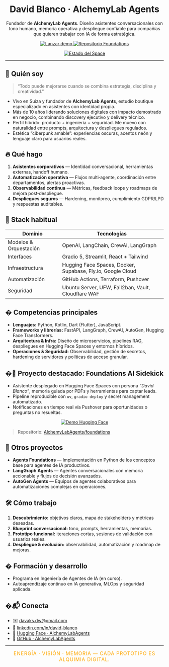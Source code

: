 <h1 align="center">David Blanco · AlchemyLab Agents</h1>

<p align="center">
  Fundador de <strong>AlchemyLab Agents</strong>. Diseño asistentes conversacionales con tono humano, memoria operativa y despliegue confiable para compañías que quieren trabajar con IA de forma estratégica.
</p>

<p align="center">
  <a href="https://huggingface.co/spaces/AlchemyLabAgents/foundations-sidekick" target="_blank">
    <img src="https://img.shields.io/badge/Probar%20el%20Sidekick%20en%20vivo-%23D8409F?style=for-the-badge&logo=huggingface&logoColor=white" alt="Lanzar demo" />
  </a>
  <a href="https://github.com/AlchemyLabAgents/foundations" target="_blank">
    <img src="https://img.shields.io/badge/Código%20del%20proyecto-%230078FF?style=for-the-badge&logo=github&logoColor=white" alt="Repositorio Foundations" />
  </a>
</p>

<p align="center">
  <a href="https://huggingface.co/spaces/AlchemyLabAgents/foundations-sidekick" target="_blank">
    <img src="https://img.shields.io/endpoint?url=https://huggingface.co/spaces/AlchemyLabAgents/foundations-sidekick/badge.json&logo=huggingface&logoColor=white" alt="Estado del Space" />
  </a>
</p>

---

## 🚀 Quién soy

> “Todo puede mejorarse cuando se combina estrategia, disciplina y creatividad.”

- Vivo en Suiza y fundador de **AlchemyLab Agents**, estudio boutique especializado en asistentes con identidad propia.
- Más de 10 años liderando soluciones digitales con impacto demostrado en negocio, combinando discovery ejecutivo y delivery técnico.
- Perfil híbrido: producto + ingeniería + seguridad. Me muevo con naturalidad entre prompts, arquitectura y despliegues regulados.
- Estética “ciberpunk amable”: experiencias oscuras, acentos neón y lenguaje claro para usuarios reales.

## 🔥 Qué hago

1. **Asistentes corporativos** — Identidad conversacional, herramientas externas, handoff humano.
2. **Automatización operativa** — Flujos multi‑agente, coordinación entre departamentos, alertas proactivas.
3. **Observabilidad continua** — Métricas, feedback loops y roadmaps de mejora post‑despliegue.
4. **Despliegues seguros** — Hardening, monitoreo, cumplimiento GDPR/LPD y respuestas auditables.

## 🧰 Stack habitual

| Dominio | Tecnologías |
|---------|-------------|
| Modelos & Orquestación | OpenAI, LangChain, CrewAI, LangGraph |
| Interfaces | Gradio 5, Streamlit, React + Tailwind |
| Infraestructura | Hugging Face Spaces, Docker, Supabase, Fly.io, Google Cloud |
| Automatización | GitHub Actions, Terraform, Pushover |
| Seguridad | Ubuntu Server, UFW, Fail2ban, Vault, Cloudflare WAF |

## � Competencias principales

- **Lenguajes:** Python, Kotlin, Dart (Flutter), JavaScript.
- **Frameworks y librerías:** FastAPI, LangGraph, CrewAI, AutoGen, Hugging Face Transformers.
- **Arquitectura & Infra:** Diseño de microservicios, pipelines RAG, despliegues en Hugging Face Spaces y entornos híbridos.
- **Operaciones & Seguridad:** Observabilidad, gestión de secretos, hardening de servidores y políticas de acceso granular.

## �🧪 Proyecto destacado: Foundations AI Sidekick

- Asistente desplegado en Hugging Face Spaces con persona <em>“David Blanco”</em>, memoria guiada por PDFs y herramientas para captar leads.
- Pipeline reproducible con `uv`, `gradio deploy` y secret management automatizado.
- Notificaciones en tiempo real vía Pushover para oportunidades o preguntas no resueltas.

<p align="center">
  <a href="https://huggingface.co/spaces/AlchemyLabAgents/foundations-sidekick" target="_blank">
    <img src="https://img.shields.io/badge/Ver%20demo%20en%20Hugging%20Face-%23FFA700?style=flat-square&logo=lightning" alt="Demo Hugging Face" />
  </a>
</p>

> Repositorio: [AlchemyLabAgents/foundations](https://github.com/AlchemyLabAgents/foundations)

## 🧩 Otros proyectos

- **Agents Foundations** — Implementación en Python de los conceptos base para agentes de IA productivos.
- **LangGraph Agents** — Agentes conversacionales con memoria accionable y flujos de decisión avanzados.
- **AutoGen Agents** — Equipos de agentes colaborativos para automatizaciones complejas en operaciones.

## 🛠️ Cómo trabajo

1. **Descubrimiento:** objetivos claros, mapa de stakeholders y métricas deseadas.
2. **Blueprint conversacional:** tono, prompts, herramientas, memorias.
3. **Prototipo funcional:** iteraciones cortas, sesiones de validación con usuarios reales.
4. **Despliegue & evolución:** observabilidad, automatización y roadmap de mejoras.

## � Formación y desarrollo

- Programa en Ingeniería de Agentes de IA (en curso).
- Autoaprendizaje continuo en IA generativa, MLOps y seguridad aplicada.

## �📬 Conecta

- ✉️ [davaks.dw@gmail.com](mailto:davaks.dw@gmail.com)
- 💼 [linkedin.com/in/david-blanco](https://www.linkedin.com/in/david-blanco)
- 🤖 [Hugging Face · AlchemyLabAgents](https://huggingface.co/AlchemyLabAgents)
- 🧪 [GitHub · AlchemyLabAgents](https://github.com/AlchemyLabAgents)

---

<p align="center" style="font-size:0.95rem; letter-spacing:0.08em; text-transform:uppercase; color:#FFA700;">
  Energía · Visión · Memoria — Cada prototipo es alquimia digital.
</p>
